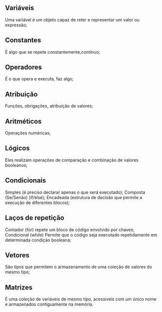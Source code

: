 
## Variáveis
Uma variável é um objeto capaz de reter e representar um valor ou expressão;


## Constantes
É algo que se repete constantemente,contínuo;

## Operadores
É o que opera e executa, faz algo;
## Atribuição
Funções, obrigações, atribuição de valores;
## Aritméticos
Operações numéricas;
## Lógicos
Eles realizam operações de comparação e combinação de valores booleanos;
## Condicionais
Simples (é preciso declarar apenas o que será executado);
Composta (Se/Senão) (if/else);
Encadeada (estrutura de decisão que permite a execução de diferentes blocos);
## Laços de repetição

Contador (for) repete um bloco de código envolvido por chaves;
Condicional (while) Permite que o código seja executado repetidamente em determinada condição booleana;
## Vetores
São tipos que permitem o armazenamento de uma coleção de valores do mesmo tipo;
## Matrizes
É uma coleção de variáveis de mesmo tipo, acessíveis com um único nome e armazenados contiguamente na memória.